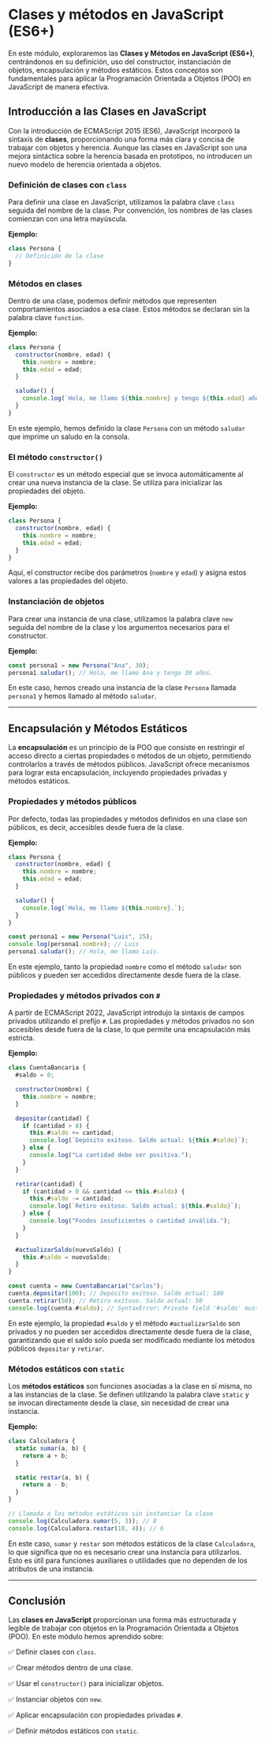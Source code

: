 # Clases y métodos en JavaScript (ES6+)

En este módulo, exploraremos las **Clases y Métodos en JavaScript (ES6+)**, centrándonos en su definición, uso del constructor, instanciación de objetos, encapsulación y métodos estáticos. Estos conceptos son fundamentales para aplicar la Programación Orientada a Objetos (POO) en JavaScript de manera efectiva.

## Introducción a las Clases en JavaScript

Con la introducción de ECMAScript 2015 (ES6), JavaScript incorporó la sintaxis de **clases**, proporcionando una forma más clara y concisa de trabajar con objetos y herencia. Aunque las clases en JavaScript son una mejora sintáctica sobre la herencia basada en prototipos, no introducen un nuevo modelo de herencia orientada a objetos.

### Definición de clases con `class`

Para definir una clase en JavaScript, utilizamos la palabra clave `class` seguida del nombre de la clase. Por convención, los nombres de las clases comienzan con una letra mayúscula.

**Ejemplo:**

```jsx
class Persona {
  // Definición de la clase
}
```

### Métodos en clases

Dentro de una clase, podemos definir métodos que representen comportamientos asociados a esa clase. Estos métodos se declaran sin la palabra clave `function`.

**Ejemplo:**

```jsx
class Persona {
  constructor(nombre, edad) {
    this.nombre = nombre;
    this.edad = edad;
  }

  saludar() {
    console.log(`Hola, me llamo ${this.nombre} y tengo ${this.edad} años.`);
  }
}
```

En este ejemplo, hemos definido la clase `Persona` con un método `saludar` que imprime un saludo en la consola.

### El método `constructor()`

El `constructor` es un método especial que se invoca automáticamente al crear una nueva instancia de la clase. Se utiliza para inicializar las propiedades del objeto.

**Ejemplo:**

```jsx
class Persona {
  constructor(nombre, edad) {
    this.nombre = nombre;
    this.edad = edad;
  }
}
```

Aquí, el constructor recibe dos parámetros (`nombre` y `edad`) y asigna estos valores a las propiedades del objeto.

### Instanciación de objetos

Para crear una instancia de una clase, utilizamos la palabra clave `new` seguida del nombre de la clase y los argumentos necesarios para el constructor.

**Ejemplo:**

```jsx
const persona1 = new Persona("Ana", 30);
persona1.saludar(); // Hola, me llamo Ana y tengo 30 años.
```

En este caso, hemos creado una instancia de la clase `Persona` llamada `persona1` y hemos llamado al método `saludar`.

---

## Encapsulación y Métodos Estáticos

La **encapsulación** es un principio de la POO que consiste en restringir el acceso directo a ciertas propiedades o métodos de un objeto, permitiendo controlarlos a través de métodos públicos. JavaScript ofrece mecanismos para lograr esta encapsulación, incluyendo propiedades privadas y métodos estáticos.

### Propiedades y métodos públicos

Por defecto, todas las propiedades y métodos definidos en una clase son públicos, es decir, accesibles desde fuera de la clase.

**Ejemplo:**

```jsx
class Persona {
  constructor(nombre, edad) {
    this.nombre = nombre;
    this.edad = edad;
  }

  saludar() {
    console.log(`Hola, me llamo ${this.nombre}.`);
  }
}

const persona1 = new Persona("Luis", 25);
console.log(persona1.nombre); // Luis
persona1.saludar(); // Hola, me llamo Luis.
```

En este ejemplo, tanto la propiedad `nombre` como el método `saludar` son públicos y pueden ser accedidos directamente desde fuera de la clase.

### Propiedades y métodos privados con `#`

A partir de ECMAScript 2022, JavaScript introdujo la sintaxis de campos privados utilizando el prefijo `#`. Las propiedades y métodos privados no son accesibles desde fuera de la clase, lo que permite una encapsulación más estricta.

**Ejemplo:**

```jsx
class CuentaBancaria {
  #saldo = 0;

  constructor(nombre) {
    this.nombre = nombre;
  }

  depositar(cantidad) {
    if (cantidad > 0) {
      this.#saldo += cantidad;
      console.log(`Depósito exitoso. Saldo actual: ${this.#saldo}`);
    } else {
      console.log("La cantidad debe ser positiva.");
    }
  }

  retirar(cantidad) {
    if (cantidad > 0 && cantidad <= this.#saldo) {
      this.#saldo -= cantidad;
      console.log(`Retiro exitoso. Saldo actual: ${this.#saldo}`);
    } else {
      console.log("Fondos insuficientes o cantidad inválida.");
    }
  }

  #actualizarSaldo(nuevoSaldo) {
    this.#saldo = nuevoSaldo;
  }
}

const cuenta = new CuentaBancaria("Carlos");
cuenta.depositar(100); // Depósito exitoso. Saldo actual: 100
cuenta.retirar(50); // Retiro exitoso. Saldo actual: 50
console.log(cuenta.#saldo); // SyntaxError: Private field '#saldo' must be declared in an enclosing class
```

En este ejemplo, la propiedad `#saldo` y el método `#actualizarSaldo` son privados y no pueden ser accedidos directamente desde fuera de la clase, garantizando que el saldo solo pueda ser modificado mediante los métodos públicos `depositar` y `retirar`.

### Métodos estáticos con `static`

Los **métodos estáticos** son funciones asociadas a la clase en sí misma, no a las instancias de la clase. Se definen utilizando la palabra clave `static` y se invocan directamente desde la clase, sin necesidad de crear una instancia.

**Ejemplo:**

```jsx
class Calculadora {
  static sumar(a, b) {
    return a + b;
  }

  static restar(a, b) {
    return a - b;
  }
}

// Llamada a los métodos estáticos sin instanciar la clase
console.log(Calculadora.sumar(5, 3)); // 8
console.log(Calculadora.restar(10, 4)); // 6
```

En este caso, `sumar` y `restar` son métodos estáticos de la clase `Calculadora`, lo que significa que no es necesario crear una instancia para utilizarlos. Esto es útil para funciones auxiliares o utilidades que no dependen de los atributos de una instancia.

---

## **Conclusión**

Las **clases en JavaScript** proporcionan una forma más estructurada y legible de trabajar con objetos en la Programación Orientada a Objetos (POO). En este módulo hemos aprendido sobre:

✅ Definir clases con `class`.

✅ Crear métodos dentro de una clase.

✅ Usar el `constructor()` para inicializar objetos.

✅ Instanciar objetos con `new`.

✅ Aplicar encapsulación con propiedades privadas `#`.

✅ Definir métodos estáticos con `static`.
